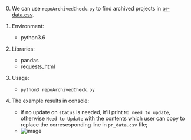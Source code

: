0. We can use ``repoArchivedCheck.py`` to find archived projects in [pr-data.csv](https://github.com/TestingResearchIllinois/idoft/blob/main/pr-data.csv).

1. Environment:  
    - python3.6  

2. Libraries:  
    - pandas
    - requests_html

3. Usage:
    - ``python3 repoArchivedCheck.py``

4. The example results in console:  
    - if no update on ```status``` is needed, it'll print ```No need to update```, otherwise ```Need to Update``` with the contents which user can copy to replace the corresesponding line in ```pr_data.csv``` file;
    - ![image](https://user-images.githubusercontent.com/46290389/142753068-c5234bb5-d037-49c5-bf6a-b238f650eb3f.png)
